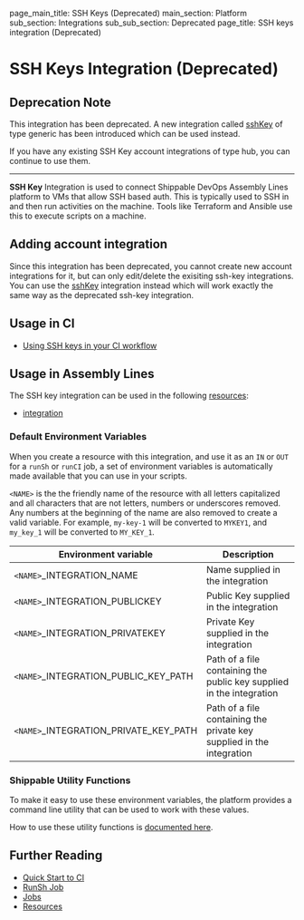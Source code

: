 page_main_title: SSH Keys (Deprecated)
main_section: Platform
sub_section: Integrations
sub_sub_section: Deprecated
page_title: SSH keys integration (Deprecated)

# SSH Keys Integration (Deprecated)

## Deprecation Note
This integration has been deprecated. A new integration called [sshKey](/platform/integration/sshKey) of type generic has been introduced which can be used instead.

If you have any existing SSH Key account integrations of type hub, you can continue to use them.

---

**SSH Key** Integration is used to connect Shippable DevOps Assembly Lines platform to VMs that allow SSH based auth. This is typically used to SSH in and then run activities on the machine. Tools like Terraform and Ansible use this to execute scripts on a machine.

## Adding account integration

Since this integration has been deprecated, you cannot create new account integrations for it, but can only edit/delete the exisiting ssh-key integrations. You can use the [sshKey](/platform/integration/sshKey) integration instead which will work exactly the same way as the deprecated ssh-key integration.

## Usage in CI

* [Using SSH keys in your CI workflow](/ci/ssh-keys/)

## Usage in Assembly Lines

The SSH key integration can be used in the following [resources](/platform/workflow/resource/overview/):

* [integration](/platform/workflow/resource/integration)

### Default Environment Variables
When you create a resource with this integration, and use it as an `IN` or `OUT` for a `runSh` or `runCI` job, a set of environment variables is automatically made available that you can use in your scripts.

`<NAME>` is the the friendly name of the resource with all letters capitalized and all characters that are not letters, numbers or underscores removed. Any numbers at the beginning of the name are also removed to create a valid variable. For example, `my-key-1` will be converted to `MYKEY1`, and `my_key_1` will be converted to `MY_KEY_1`.

| Environment variable						| Description                         |
| ------------- 								|------------------------------------ |
| `<NAME>`\_INTEGRATION\_NAME   			| Name supplied in the integration |
| `<NAME>`\_INTEGRATION\_PUBLICKEY		| Public Key supplied in the integration |
| `<NAME>`\_INTEGRATION\_PRIVATEKEY		| Private Key supplied in the integration |
| `<NAME>`\_INTEGRATION\_PUBLIC\_KEY\_PATH		| Path of a file containing the public key supplied in the integration |
| `<NAME>`\_INTEGRATION\_PRIVATE\_KEY\_PATH		| Path of a file containing the private key supplied in the integration |

### Shippable Utility Functions
To make it easy to use these environment variables, the platform provides a command line utility that can be used to work with these values.

How to use these utility functions is [documented here](/platform/tutorial/workflow/using-shipctl).

## Further Reading
* [Quick Start to CI](/getting-started/ci-sample)
* [RunSh Job](/platform/workflow/job/runsh)
* [Jobs](/platform/workflow/job/overview)
* [Resources](/platform/workflow/resource/overview)
